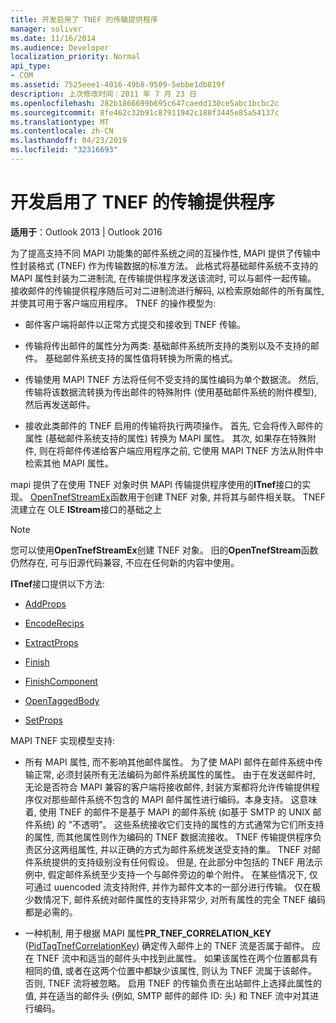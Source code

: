 ```yaml
---
title: 开发启用了 TNEF 的传输提供程序
manager: soliver
ms.date: 11/16/2014
ms.audience: Developer
localization_priority: Normal
api_type:
- COM
ms.assetid: 7525eee1-4016-49b8-9509-5ebbe1db819f
description: 上次修改时间：2011 年 7 月 23 日
ms.openlocfilehash: 282b1866699b695c647caedd130ce5abc1bcbc2c
ms.sourcegitcommit: 8fe462c32b91c87911942c188f3445e85a54137c
ms.translationtype: MT
ms.contentlocale: zh-CN
ms.lasthandoff: 04/23/2019
ms.locfileid: "32316693"
---
```

# <a name="developing-a-tnef-enabled-transport-provider"></a>开发启用了 TNEF 的传输提供程序

  
  
**适用于**：Outlook 2013 | Outlook 2016 
  
为了提高支持不同 MAPI 功能集的邮件系统之间的互操作性, MAPI 提供了传输中性封装格式 (TNEF) 作为传输数据的标准方法。 此格式将基础邮件系统不支持的 MAPI 属性封装为二进制流, 在传输提供程序发送该流时, 可以与邮件一起传输。 接收邮件的传输提供程序随后可对二进制流进行解码, 以检索原始邮件的所有属性, 并使其可用于客户端应用程序。 TNEF 的操作模型为:
  
- 邮件客户端将邮件以正常方式提交和接收到 TNEF 传输。
    
- 传输将传出邮件的属性分为两类: 基础邮件系统所支持的类别以及不支持的邮件。 基础邮件系统支持的属性值将转换为所需的格式。
    
- 传输使用 MAPI TNEF 方法将任何不受支持的属性编码为单个数据流。 然后, 传输将该数据流转换为传出邮件的特殊附件 (使用基础邮件系统的附件模型), 然后再发送邮件。
    
- 接收此类邮件的 TNEF 启用的传输将执行两项操作。 首先, 它会将传入邮件的属性 (基础邮件系统支持的属性) 转换为 MAPI 属性。 其次, 如果存在特殊附件, 则在将邮件传递给客户端应用程序之前, 它使用 MAPI TNEF 方法从附件中检索其他 MAPI 属性。
    
mapi 提供了在使用 TNEF 对象时供 MAPI 传输提供程序使用的**ITnef**接口的实现。 [OpenTnefStreamEx](opentnefstreamex.md)函数用于创建 TNEF 对象, 并将其与邮件相关联。 TNEF 流建立在 OLE **IStream**接口的基础之上 
  
> [!NOTE]
> 您可以使用**OpenTnefStreamEx**创建 TNEF 对象。 旧的**OpenTnefStream**函数仍然存在, 可与旧源代码兼容, 不应在任何新的内容中使用。 
  
**ITnef**接口提供以下方法: 
  
- [AddProps](itnef-addprops.md)
    
- [EncodeRecips](itnef-encoderecips.md)
    
- [ExtractProps](itnef-extractprops.md)
    
- [Finish](itnef-finish.md)
    
- [FinishComponent](itnef-finishcomponent.md)
    
- [OpenTaggedBody](itnef-opentaggedbody.md)
    
- [SetProps](itnef-setprops.md)
    
MAPI TNEF 实现模型支持:
  
- 所有 MAPI 属性, 而不影响其他邮件属性。 为了使 MAPI 邮件在邮件系统中传输正常, 必须封装所有无法编码为邮件系统属性的属性。 由于在发送邮件时, 无论是否符合 MAPI 兼容的客户端将接收邮件, 封装方案都将允许传输提供程序仅对那些邮件系统不包含的 MAPI 邮件属性进行编码。本身支持。 这意味着, 使用 TNEF 的邮件不是基于 MAPI 的邮件系统 (如基于 SMTP 的 UNIX 邮件系统) 的 "不透明"。 这些系统接收它们支持的属性的方式通常为它们所支持的属性, 而其他属性则作为编码的 TNEF 数据流接收。 TNEF 传输提供程序负责区分这两组属性, 并以正确的方式为邮件系统发送受支持的集。 TNEF 对邮件系统提供的支持级别没有任何假设。 但是, 在此部分中包括的 TNEF 用法示例中, 假定邮件系统至少支持一个与邮件旁边的单个附件。 在某些情况下, 仅可通过 uuencoded 流支持附件, 并作为邮件文本的一部分进行传输。 仅在极少数情况下, 邮件系统对邮件属性的支持非常少, 对所有属性的完全 TNEF 编码都是必需的。
    
- 一种机制, 用于根据 MAPI 属性**PR_TNEF_CORRELATION_KEY** ([PidTagTnefCorrelationKey](pidtagtnefcorrelationkey-canonical-property.md)) 确定传入邮件上的 TNEF 流是否属于邮件。 应在 TNEF 流中和适当的邮件头中找到此属性。 如果该属性在两个位置都具有相同的值, 或者在这两个位置中都缺少该属性, 则认为 TNEF 流属于该邮件。 否则, TNEF 流将被忽略。 启用 TNEF 的传输负责在出站邮件上选择此属性的值, 并在适当的邮件头 (例如, SMTP 邮件的邮件 ID: 头) 和 TNEF 流中对其进行编码。
    

